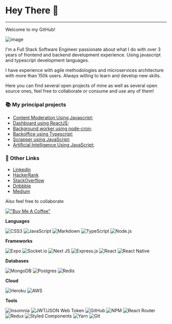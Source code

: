 # Hey There 👋

<hr />

Welcome to my GitHub!

![image](https://user-images.githubusercontent.com/59159025/149661580-5d53332f-3f2c-4b57-b9c3-d186d3c46629.gif)

I'm a Full Stack Software Engineer passionate about what I do with over 3 years of frontend and backend development experience. Using javascript and typescript development languages.

I have experience with agile methodologies and microservices architecture with more than 150k users.
Always willing to learn and develop new skills.

Here you can find several open projects of mine as well as several open source ones, feel free to collaborate or consume and use any of them!

  
### 📚 My principal projects
  
- [Content Moderation Using Javascript](https://github.com/LostTechSoftware/bk_moderation);
- [Dashboard using ReactJS](https://github.com/LostTechSoftware/fe_partners_dashboard);
- [Background worker using node-cron](https://github.com/LostTechSoftware/bk_jobs);
- [Backoffice using Typescript](https://github.com/LostTechSoftware/bk_backoffice);
- [Scrapper using JavaScript](https://github.com/LostTechSoftware/bk_scrapping);
- [Artificial Intelligence Using JavaScript](https://github.com/LostTechSoftware/bk_ai);


### 🔗 Other Links

- [Linkedin](https://www.linkedin.com/in/joao208/?locale=en_US)
- [HackerRank](https://www.hackerrank.com/augustoj311?hr_r=1)
- [StackOverflow](https://stackoverflow.com/users/18095349/jo%c3%a3o-barros)
- [Dribbble](https://dribbble.com/joao208)
- [Medium](https://medium.com/@joao208)

Also feel free to collaborate

[!["Buy Me A Coffee"](https://www.buymeacoffee.com/assets/img/custom_images/orange_img.png)](https://www.buymeacoffee.com/joao208)

**Languages**

![CSS3](https://img.shields.io/badge/css3-%231572B6.svg?logo=css3&logoColor=white&style=for-the-badge)
![JavaScript](https://img.shields.io/badge/javascript-%23323330.svg?logo=javascript&logoColor=%23F7DF1E&style=for-the-badge)
![Markdown](https://img.shields.io/badge/markdown-%23000000.svg?logo=markdown&logoColor=white&style=for-the-badge)
![TypeScript](https://img.shields.io/badge/typescript-%23007ACC.svg?logo=typescript&logoColor=white&style=for-the-badge)
![Node.js ](https://img.shields.io/badge/node.js-6DA55F?logo=node.js&logoColor=white&style=for-the-badge)

**Frameworks**

![Expo](https://img.shields.io/badge/expo-1C1E24?logo=expo&logoColor=#D04A37&style=for-the-badge)
![Socket.io](https://img.shields.io/badge/Socket.io-black?logo=socket.io&badgeColor=010101&style=for-the-badge)
![Next JS ](https://img.shields.io/badge/Next-black?logo=next.js&logoColor=white&style=for-the-badge)
![Express.js](https://img.shields.io/badge/express.js-%23404d59.svg?logo=express&logoColor=%2361DAFB&style=for-the-badge)
![React](https://img.shields.io/badge/react-%2320232a.svg?logo=react&logoColor=%2361DAFB&style=for-the-badge)
![React Native](https://img.shields.io/badge/react_native-%2320232a.svg?logo=react&logoColor=%2361DAFB&style=for-the-badge)

**Databases**

![MongoDB](https://img.shields.io/badge/MongoDB-%234ea94b.svg?logo=mongodb&logoColor=white&style=for-the-badge)
![Postgres](https://img.shields.io/badge/postgres-%23316192.svg?logo=postgresql&logoColor=white&style=for-the-badge)
![Redis](https://img.shields.io/badge/redis-%23DD0031.svg?logo=redis&logoColor=white&style=for-the-badge)

**Cloud**

![Heroku](https://img.shields.io/badge/Heroku-430098?style=for-the-badge&logo=heroku&logoColor=white)
![AWS](https://img.shields.io/badge/Amazon_AWS-232F3E?style=for-the-badge&logo=amazon-aws&logoColor=white)

**Tools**

![Insomnia](https://img.shields.io/badge/Insomnia-black?logo=insomnia&logoColor=5849BE&style=for-the-badge)
![JWT/JSON Web Token](https://img.shields.io/badge/JWT-black?logo=JSON%20web%20tokens&style=for-the-badge)
![GitHub](https://img.shields.io/badge/github-%23121011.svg?logo=github&logoColor=white&style=for-the-badge)
![NPM ](https://img.shields.io/badge/NPM-%23000000.svg?logo=npm&logoColor=white&style=for-the-badge)
![React Router](https://img.shields.io/badge/React_Router-CA4245?logo=react-router&logoColor=white&style=for-the-badge)
![Redux](https://img.shields.io/badge/redux-%23593d88.svg?logo=redux&logoColor=white&style=for-the-badge)
![Styled Components](https://img.shields.io/badge/styled--components-DB7093?logo=styled-components&logoColor=white&style=for-the-badge)
![Yarn](https://img.shields.io/badge/yarn-%232C8EBB.svg?logo=yarn&logoColor=white&style=for-the-badge)
![Git](https://img.shields.io/badge/git-%23F05033.svg?logo=git&logoColor=white&style=for-the-badge)

